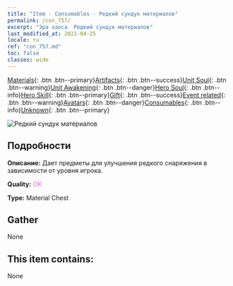 ```yaml
---
title: "Item - Consumables - Редкий сундук материалов"
permalink: /con_757/
excerpt: "Эра хаоса  Редкий сундук материалов"
last_modified_at: 2021-04-25
locale: ru
ref: "con_757.md"
toc: false
classes: wide
---
```

 [Materials](/ItemsRU/){: .btn .btn--primary}[Artifacts](/ItemsRU/Artifacts/){: .btn .btn--success}[Unit Soul](/ItemsRU/UnitSoul/){: .btn .btn--warning}[Unit Awakening](/ItemsRU/UnitAwakening/){: .btn .btn--danger}[Hero Soul](/ItemsRU/HeroSoul/){: .btn .btn--info}[Hero Skill](/ItemsRU/HeroSkill/){: .btn .btn--primary}[Gift](/ItemsRU/Gift/){: .btn .btn--success}[Event related](/ItemsRU/Events/){: .btn .btn--warning}[Avatars](/ItemsRU/Avatars/){: .btn .btn--danger}[Consumables](/ItemsRU/Consumables/){: .btn .btn--info}[Unknown](/ItemsRU/Unknown/){: .btn .btn--primary}

 ![Редкий сундук материалов](/images/t/i_304001.png)

## Подробности
 **Описание:** Дает предметы для улучшения редкого снаряжения в зависимости от уровня игрока.

 **Quality:** <span style="color: #DA70D6">OK</span>

 **Type:** Material Chest

## Gather

  None

## This item contains:

  None

